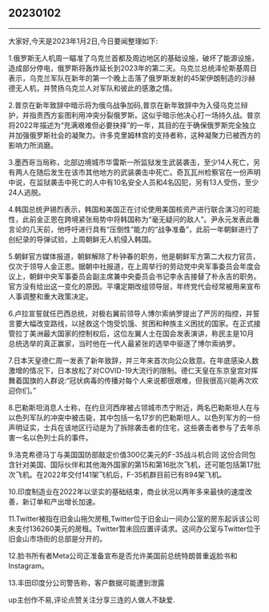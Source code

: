 ## 20230102

---

大家好,今天是2023年1月2日,今日要闻整理如下:

1.俄罗斯无人机周一瞄准了乌克兰首都及周边地区的基础设施，破坏了能源设施，造成部分停电，俄罗斯将轰炸延长到2023年的第二天。乌克兰总统泽伦斯基周日表示，乌克兰军队在新年的第一个晚上击落了俄罗斯发射的45架伊朗制造的沙赫德无人机，并赞扬乌克兰人对军队和彼此的感激之情。

2.普京在新年致辞中暗示将为俄乌战争加码,普京在新年致辞中为入侵乌克兰辩护，并指责西方妄图利用冲突分裂俄罗斯。这似乎暗示他决心打一场持久战。普京将2022年描述为“充满艰难但必要抉择”的一年，其目的在于确保俄罗斯完全独立并加强俄罗斯社会的凝聚力。许多克里姆林宫的支持者称，这种凝聚力已被西方的影响力所消磨。

3.墨西哥当局称，北部边境城市华雷斯一所监狱发生武装袭击，至少14人死亡，另有两人在随后发生在该市其他地方的武装袭击中死亡。奇瓦瓦州检察官在一份声明中说，在监狱袭击中死亡的人中有10名安全人员和4名囚犯，另有13人受伤，至少24人逃脱。

4.韩国总统尹锡烈表示，韩国和美国正在讨论使用美国核资产进行联合演习的可能性，此前金正恩在跨境紧张局势中将韩国称为“毫无疑问的敌人”。尹永元发表此番言论的几天前，他呼吁进行具有“压倒性”能力的“战争准备”，此前一年朝鲜进行了创纪录的导弹试验，上周朝鲜无人机侵入韩国。

5.朝鲜官方媒体报道，朝鲜解除了朴钟春的职务，他是朝鲜军方第二大权力官员，仅次于领导人金正恩。据朝中社报道，在上周举行的劳动党中央军事委员会年度会议上，朝鲜中央军事委员会副主席兼中央委员会书记李永吉接替了朴永吉的职务。官方没有给出这一变化的原因。平壤定期改组领导层，年终党代会经常被用来宣布人事调整和重大政策决定。

6.卢拉宣誓就任巴西总统，对极右翼前领导人博尔索纳罗提出了严厉的指控，并誓言要大幅改变路线，以拯救这个饱受饥饿、贫困和种族主义困扰的国家。在正式接管拉丁美洲最大国家的控制权后，这位左翼人士在国会发表演讲，称民主是10月总统选举的真正赢家，当时他在一代人最紧张的选举中驱逐了博尔索纳罗。

7.日本天皇德仁周一发表了新年致辞，并三年来首次向公众致意。在年底感染人数激增的情况下，日本放松了对COVID-19大流行的限制。德仁天皇在东京皇宫对挥舞着国旗的人群说:“冠状病毒的传播对每个人来说都很艰难，但我很高兴能再次欢迎你们。”

8.巴勒斯坦消息人士称，在约旦河西岸被占领城市杰宁附近，两名巴勒斯坦人在与以色列军队的冲突中被击毙，其中包括一名17岁的巴勒斯坦人。以色列军方的一份声明证实，士兵在该地区行动是为了拆除袭击者的住宅，这些袭击者参与了去年杀害一名以色列士兵的事件。

9.洛克希德马丁与美国国防部敲定价值300亿美元的F-35战斗机合同
这份合同包含针对美国、国际伙伴和其他海外国家的第15和第16批次飞机，还可能包括第17批次飞机。在2022年交付141架飞机后，F-35机群目前已有894架飞机。

10.印度制造业在2022年以坚实的基础结束，商业状况以两年多来最快的速度改善，新订单和产出增长加速。

11.Twitter被指在旧金山拖欠房租,Twitter位于旧金山一间办公室的房东起诉该公司未支付136260美元的房租。Twitter暂未回应置评请求。这间办公室与Twitter位于旧金山市场街的总部是分开的。

12.脸书所有者Meta公司正准备宣布是否允许美国前总统特朗普重返脸书和Instagram。

13.丰田印度分公司警告称，客户数据可能遭到泄露

up主创作不易,评论点赞关注分享三连的人做人不缺爱.